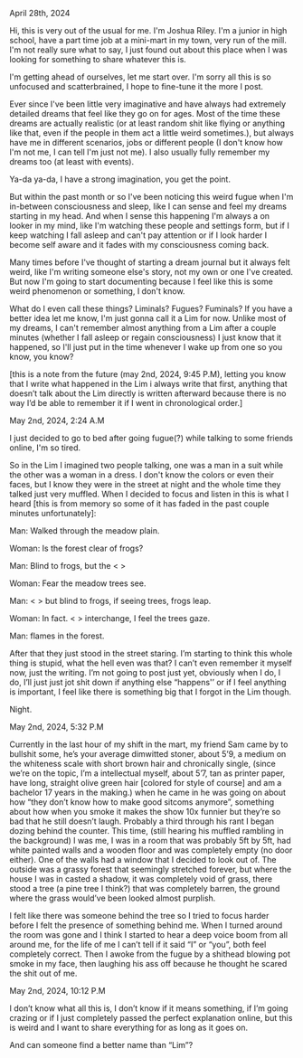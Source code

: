 April 28th, 2024  
  
Hi, this is very out of the usual for me. I'm Joshua Riley. I'm a junior in high school, have a part time job at a mini-mart in my town, very run of the mill. I'm not really sure what to say, I just found out about this place when I was looking for something to share whatever this is.  
  
I'm getting ahead of ourselves, let me start over. I'm sorry all this is so unfocused and scatterbrained, I hope to fine-tune it the more I post.  
  
Ever since I've been little very imaginative and have always had extremely detailed dreams that feel like they go on for ages. Most of the time these dreams are actually realistic (or at least random shit like flying or anything like that, even if the people in them act a little weird sometimes.), but always have me in different scenarios, jobs or different people (I don't know how I'm not me, I can tell I'm just not me). I also usually fully remember my dreams too (at least with events).   
Ya-da ya-da, I have a strong imagination, you get the point.  
  
But within the past month or so I've been noticing this weird fugue when I'm in-between consciousness and sleep, like I can sense and feel my dreams starting in my head. And when I sense this happening I'm always a on looker in my mind, like I'm watching these people and settings form, but if I keep watching I fall asleep and can't pay attention or if I look harder I become self aware and it fades with my consciousness coming back.  
  
Many times before I've thought of starting a dream journal but it always felt weird, like I'm writing someone else's story, not my own or one I've created. But now I'm going to start documenting because I feel like this is some weird phenomenon or something, I don't know.  
What do I even call these things? Liminals? Fugues? Fuminals? If you have a better idea let me know, I'm just gonna call it a Lim for now. Unlike most of my dreams, I can't remember almost anything from a Lim after a couple minutes (whether I fall asleep or regain consciousness) I just know that it happened, so I'll just put in the time whenever I wake up from one so you know, you know?  
  
  
\[this is a note from the future (may 2nd, 2024, 9:45 P.M), letting you know that I write what happened in the Lim  i always write that first, anything that doesn’t talk about the Lim directly is written afterward because there is no way I’d be able to remember it if I went in chronological order.\]  
  
May 2nd, 2024, 2:24 A.M  
  
I just decided to go to bed after going fugue(?) while talking to some friends online, I'm so tired.  
  
So in the Lim I imagined two people talking, one was a man in a suit while the other was a woman in a dress. I don't know the colors or even their faces, but I know they were in the street at night and the whole time they talked just very muffled. When I decided to focus and listen in this is what I heard \[this is from memory so some of it has faded in the past couple minutes unfortunately\]:  
  
  
Man: Walked through the meadow plain.  
Woman: Is the forest clear of frogs?  
  
Man: Blind to frogs, but the <      >  
  
Woman: Fear the meadow trees see.  
  
Man: <     > but blind to frogs, if seeing trees, frogs leap.  
  
Woman: In fact. <    > interchange, I feel the trees gaze.  
  
Man: flames in the forest.  
  
After that they just stood in the street staring. I’m starting to think this whole thing is stupid, what the hell even was that? I can’t even remember it myself now, just the writing. I’m not going to post just yet, obviously when I do, I do, I’ll just just jot shit down if anything else “happens'’ or if I feel anything is important, I feel like there is something big that I forgot in the Lim though.   
  
Night.  
  
  
May 2nd, 2024, 5:32 P.M  
  
Currently in the last hour of my shift in the mart, my friend Sam came by to bullshit some, he’s your average dimwitted stoner, about 5’9, a medium on the whiteness scale with short brown hair and chronically single, (since we’re on the topic, I’m a intellectual myself, about 5’7, tan as printer paper, have long, straight olive green hair \[colored for style of course\] and am a bachelor 17 years in the making.) when he came in he was going on about how “they don’t know how to make good sitcoms anymore”, something about how when you smoke it makes the show 10x funnier but they’re so bad that he still doesn’t laugh. Probably a third through his rant I began dozing behind the counter. This time, (still hearing his muffled rambling in the background) I was me, I was in a room that was probably 5ft by 5ft, had white painted walls and a wooden floor and was completely empty (no door either). One of the walls had a window that I decided to look out of. The outside was a grassy forest that seemingly stretched forever, but where the house I was in casted a shadow, it was completely void of grass, there stood a tree (a pine tree I think?)  that was completely barren, the ground where the grass would’ve been looked almost purplish.  
I felt like there was someone behind the tree so I tried to focus harder before I felt the presence of something behind me. When I turned around the room was gone and I think I started to hear a deep voice boom from all around me, for the life of me I can’t tell if it said “I” or “you”, both feel completely correct. Then I awoke from the fugue by a shithead blowing pot smoke in my face, then laughing his ass off because he thought he scared the shit out of me.  
  
May 2nd, 2024, 10:12 P.M  
  
I don’t know what all this is, I don’t know if it means something, if I’m going crazing or if I just completely passed the perfect explanation online, but this is weird and I want to share everything for as long as it goes on.  
  
And can someone find a better name than “Lim”?  
